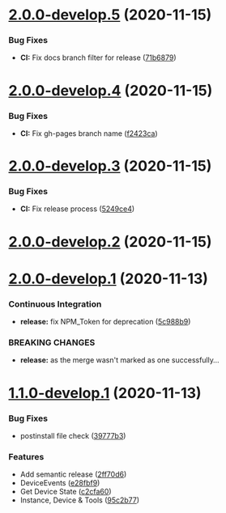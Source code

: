 # [2.0.0-develop.5](https://github.com/sebbo2002/node-pyatv/compare/v2.0.0-develop.4...v2.0.0-develop.5) (2020-11-15)


### Bug Fixes

* **CI:** Fix docs branch filter for release ([71b6879](https://github.com/sebbo2002/node-pyatv/commit/71b68797b89e411470bb5f3afdbb30d8a46e423c))

# [2.0.0-develop.4](https://github.com/sebbo2002/node-pyatv/compare/v2.0.0-develop.3...v2.0.0-develop.4) (2020-11-15)


### Bug Fixes

* **CI:** Fix gh-pages branch name ([f2423ca](https://github.com/sebbo2002/node-pyatv/commit/f2423cad8b384f1d1b51d7ec13b2f01253238d10))

# [2.0.0-develop.3](https://github.com/sebbo2002/node-pyatv/compare/v2.0.0-develop.2...v2.0.0-develop.3) (2020-11-15)


### Bug Fixes

* **CI:** Fix release process ([5249ce4](https://github.com/sebbo2002/node-pyatv/commit/5249ce49590cb732c4e729574e365534abb98fea))

# [2.0.0-develop.2](https://github.com/sebbo2002/node-pyatv/compare/v2.0.0-develop.1...v2.0.0-develop.2) (2020-11-15)

# [2.0.0-develop.1](https://github.com/sebbo2002/node-pyatv/compare/v1.1.0-develop.1...v2.0.0-develop.1) (2020-11-13)


### Continuous Integration

* **release:** fix NPM_Token for deprecation ([5c988b9](https://github.com/sebbo2002/node-pyatv/commit/5c988b99ef3d254c8aa729b41a6d0321054e4f90))


### BREAKING CHANGES

* **release:** as the merge wasn't marked as one successfully…

# [1.1.0-develop.1](https://github.com/sebbo2002/node-pyatv/compare/v1.0.0...v1.1.0-develop.1) (2020-11-13)


### Bug Fixes

* postinstall file check ([39777b3](https://github.com/sebbo2002/node-pyatv/commit/39777b3d2ad0b19936ba5cd6b3d93111b667c9dd))


### Features

* Add semantic release ([2ff70d6](https://github.com/sebbo2002/node-pyatv/commit/2ff70d6375ee40f6f939b9a9997fcf9922d21480))
* DeviceEvents ([e28fbf9](https://github.com/sebbo2002/node-pyatv/commit/e28fbf960f1ff58e245cfd0a0680cf9e5056c5e6))
* Get Device State ([c2cfa60](https://github.com/sebbo2002/node-pyatv/commit/c2cfa60ad09f9b2165f9d2193ce257f01551bde1))
* Instance, Device & Tools ([95c2b77](https://github.com/sebbo2002/node-pyatv/commit/95c2b77070136402a3166a849a8ef8b580ad2935))
